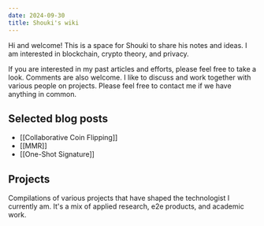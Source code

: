 ```yaml
---
date: 2024-09-30
title: Shouki's wiki
---
```


Hi and welcome!
This is a space for Shouki to share his notes and ideas.
I am interested in blockchain, crypto theory, and privacy.

If you are interested in my past articles and efforts, please feel free to take a look. Comments are also welcome.
I like to discuss and work together with various people on projects. Please feel free to contact me if we have anything in common.

## Selected blog posts

- [[Collaborative Coin Flipping]]
- [[MMR]]
- [[One-Shot Signature]]


## Projects

Compilations of various projects that have shaped the technologist I currently am. It's a mix of applied research, e2e products, and academic work.
